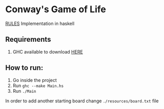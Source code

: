 # Conway's Game of Life
[RULES](https://en.wikipedia.org/wiki/Conway%27s_Game_of_Life)
Implementation in haskell 

## Requirements
1. GHC available to download [HERE](https://www.haskell.org/ghc/)

## How to run:
1. Go inside the project
2. Run `ghc --make Main.hs`
3. Run `./Main`

In order to add another starting board change `./resources/board.txt` file